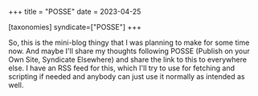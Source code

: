 +++
title = "POSSE"
date = 2023-04-25

[taxonomies]
syndicate=["POSSE"]
+++

So, this is the mini-blog thingy that I was planning to make for some time now. And maybe I'll share my thoughts following POSSE (Publish on your Own Site, Syndicate Elsewhere) and share the link to this to everywhere else. I have an RSS feed for this, which I'll try to use for fetching and scripting if needed and anybody can just use it normally as intended as well.

